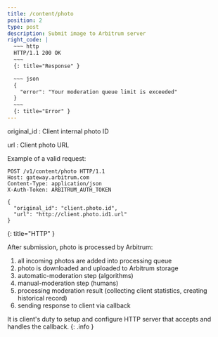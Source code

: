 ```yaml
---
title: /content/photo
position: 2
type: post
description: Submit image to Arbitrum server
right_code: |
  ~~~ http
  HTTP/1.1 200 OK
  ~~~
  {: title="Response" }

  ~~~ json
  {
    "error": "Your moderation queue limit is exceeded"
  }
  ~~~
  {: title="Error" }
---
```

original_id
: Client internal photo ID

url
: Client photo URL

<!-- This call will return a maximum of 100 books
{: .info } -->

Example of a valid request:
<!-- Lists all the photos you have access to. You can paginate by using the parameters listed above. -->

~~~ http
POST /v1/content/photo HTTP/1.1
Host: gateway.arbitrum.com
Content-Type: application/json
X-Auth-Token: ARBITRUM_AUTH_TOKEN

{
  "original_id": "client.photo.id",
  "url": "http://client.photo.id1.url"
}
~~~
{: title="HTTP" }

After submission, photo is processed by Arbitrum:

1. all incoming photos are added into processing queue
2. photo is downloaded and uploaded to Arbitrum storage
3. automatic-moderation step (algorithms)
4. manual-moderation step (humans)
5. processing moderation result (collecting client statistics, creating historical record)
6. sending response to client via callback

It is client's duty to setup and configure HTTP server that accepts and handles
the callback.
{: .info }
